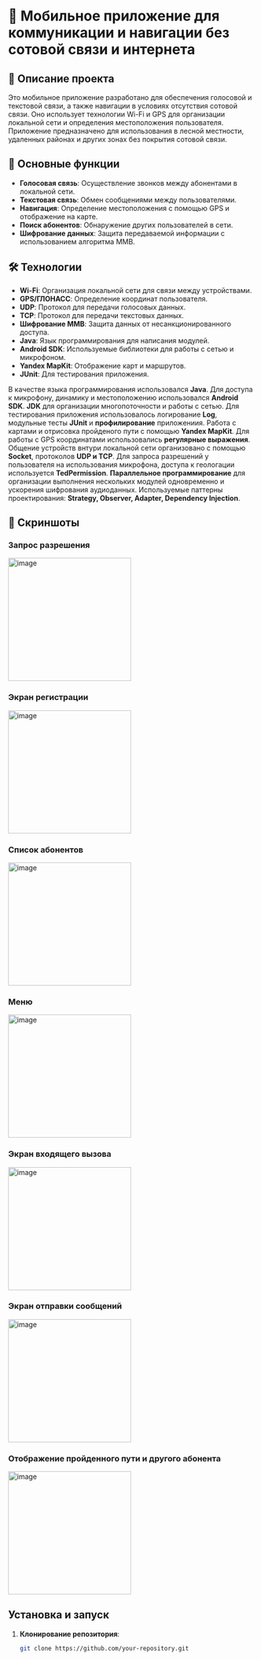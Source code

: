 # 📱 Мобильное приложение для коммуникации и навигации без сотовой связи и интернета

## 📄 Описание проекта

Это мобильное приложение разработано для обеспечения голосовой и текстовой связи, а также навигации в условиях отсутствия сотовой связи. Оно использует технологии Wi-Fi и GPS для организации локальной сети и определения местоположения пользователя. Приложение предназначено для использования в лесной местности, удаленных районах и других зонах без покрытия сотовой связи.

## 🌟 Основные функции

- **Голосовая связь**: Осуществление звонков между абонентами в локальной сети.
- **Текстовая связь**: Обмен сообщениями между пользователями.
- **Навигация**: Определение местоположения с помощью GPS и отображение на карте.
- **Поиск абонентов**: Обнаружение других пользователей в сети.
- **Шифрование данных**: Защита передаваемой информации с использованием алгоритма MMB.

## 🛠 Технологии

- **Wi-Fi**: Организация локальной сети для связи между устройствами.
- **GPS/ГЛОНАСС**: Определение координат пользователя.
- **UDP**: Протокол для передачи голосовых данных.
- **TCP**: Протокол для передачи текстовых данных.
- **Шифрование MMB**: Защита данных от несанкционированного доступа.
- **Java**: Язык программирования для написания модулей.
- **Android SDK**: Используемые библиотеки для работы с сетью и микрофоном.
- **Yandex MapKit**: Отображение карт и маршрутов.
- **JUnit**: Для тестирования приложения.

В качестве языка программирования использовался **Java**. Для доступа к микрофону, динамику и местоположению использовался **Android SDK**. **JDK** для организации многопоточности и работы с сетью. Для тестирования приложения использовалось логирование **Log**, модульные тесты **JUnit** и **профилирование** приложениия. Работа с картами и отрисовка пройденого пути с помощью **Yandex MapKit**. Для работы с GPS координатами использовались **регулярные выражения**. Общение устройств внтури локальной сети организовано с помощью **Socket**, протоколов **UDP и TCP**. Для запроса разрешений у пользователя на использования микрофона, доступа к геологации используется **TedPermission**. **Параллельное программирование** для организации выполнения нескольких модулей одновременно и ускорения шифрования аудиоданных. Используемые паттерны проектирования: **Strategy, Observer, Adapter, Dependency Injection**.

## 📸 Скриншоты

### Запрос разрешения
<img width="250" alt="image" src="https://github.com/user-attachments/assets/7473f01c-257e-4d1a-b197-8f9b95350c6a" />

### Экран регистрации
<img width="250" alt="image" src="https://github.com/user-attachments/assets/79448c9f-2d94-49d3-891f-30ddad33b400" />

### Список абонентов
<img width="250" alt="image" src="https://github.com/user-attachments/assets/54487f1b-afef-4e8c-a858-5fcd20c853c9" />

### Меню
<img width="250" alt="image" src="https://github.com/user-attachments/assets/a06ca0f3-62bb-4123-80a4-90794a3fa8a5" />

### Экран входящего вызова
<img width="250" alt="image" src="https://github.com/user-attachments/assets/bf59b231-b612-4c3c-b4de-2e27a43c3c65" />

### Экран отправки сообщений
<img width="250" alt="image" src="https://github.com/user-attachments/assets/6115b502-6fb4-4a75-836e-b64e19237233" />

### Отображение пройденного пути и другого абонента
<img width="250" alt="image" src="https://github.com/user-attachments/assets/caa3a44d-2837-4d7d-bc93-694ba6934e48" />


## Установка и запуск

1. **Клонирование репозитория**:
   ```bash
   git clone https://github.com/your-repository.git
